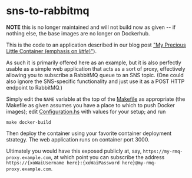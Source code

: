 # sns-to-rabbitmq

**NOTE** this is no longer maintained and will not build now as given -- if nothing else, the base images are no longer on Dockerhub.

This is the code to an application described in our blog post 
["My Precious Little Container (emphasis on _little_)"](https://techblog.theknotww.com/post/my-precious-little-container-emphasis-on-little/)).

As such it is primarily offered here as an example, but it is also perfectly usable as a simple web application that acts as a sort of
proxy, effectively allowing you to subscribe a RabbitMQ queue to an SNS topic. (One could also ignore the SNS-specific functionality and
just use it as a POST HTTP endpoint to RabbitMQ.)

Simply edit the `NAME` variable at the top of the [Makefile](Makefile) as appropriate (the Makefile as given assumes you have a place to which to push
Docker images); edit [Configuration.hs](http-to-rabbitmq/src/Configuration.hs) with values for your setup; and run

```
make docker-build
```

Then deploy the container using your favorite container deployment strategy. The web application runs on container port 3000.

Ultimately you would have this exposed publicly at, say, `https://my-rmq-proxy.example.com`, at which point you can subscribe the address
`https://{xoWaiUsername here}:{xoWaiPassword here}@my-rmq-proxy.example.com`.
